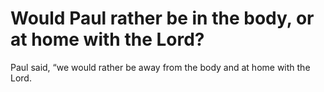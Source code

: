 # Would Paul rather be in the body, or at home with the Lord?

Paul said, “we would rather be away from the body and at home with the Lord.
